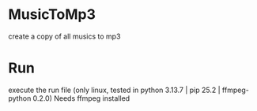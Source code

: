 # MusicToMp3
create a copy of all musics to mp3

# Run
execute the run file (only linux, tested in python 3.13.7 | pip 25.2 | ffmpeg-python 0.2.0)
Needs ffmpeg installed
